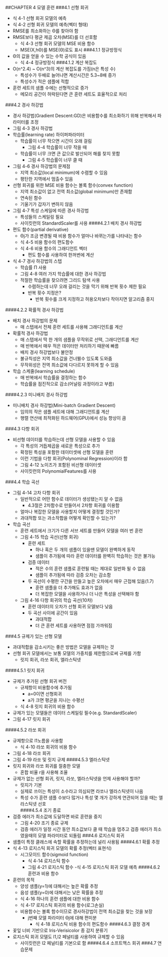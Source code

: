 ##CHAPTER 4 모델 훈련
###4.1 선형 회귀
* 식 4-1 선형 회귀 모델의 예측
* 식 4-2 선형 회귀 모델의 예측(벡터 형태)
* RMSE를 최소화하는 Θ를 찾아야 함
* RMSE보다 평균 제곱 오차(MSE)를 더 선호함
  - 식 4-3 선형 회귀 모델의 MSE 비용 함수
  - MSE(X,hΘ)를 MSE(Θ)로도 표시 
###4.1.1 정규방정식
* Θ의 값을 얻을 수 있는 수학 공식이 있음
  - 식 4-4 정규방정식
###4.1.2 계산 복잡도
* O(n^2.4) ~ O(n^3)의 계산 복잡도를 가짐(n은 특성 수)
  - 특성수가 두배로 늘어나면 계산시간은 5.3~8배 증가
  - 특성수가 적은 샘플에 적합
* 훈련 세트의 샘플 수에는 선형적으로 증가
  - 메모리 공간이 허락된다면 큰 훈련 세트도 효율적으로 처리

###4.2 경사 하강법
* 경사 하강법(Gradient Descent:GD)은 비용함수를 최소화하기 위해 반복해서 파라미터를 조정
* 그림 4-3 경사 하강법
* 학습률(learning rate) 하이퍼파라미터
  - 학습률이 너무 작으면 시간이 오래 걸림
    - 그림 4-4 학습률이 너무 작을 때
  - 학습률이 너무 크면 큰 값으로 발산되어 해를 찾지 못함
    - 그림 4-5 학습률이 너무 클 때
* 그림 4-6 경사 하강법의 문제점
  - 지역 최소값(local minimum)에 수렴할 수 있음
  - 평탄한 지역에서 멈출수 있음
* 선형 회귀를 위한 MSE 비용 함수는 볼록 함수(convex function)
  - 지역 최소값이 없고 전역 최소값(global minimum)만 존재함
  - 연속된 함수
  - 기울기가 갑자기 변하지 않음
* 그림 4-7 특성 스케일에 따른 경사 하강법
  - 특성들의 스케일링 필요
  - 사이킷런의 StandardScaler를 사용
####4.2.1 배치 경사 하강법
* 편도 함수(partial derivative)
  - Θj가 조금 변경될 때 비용 함수가 얼마나 바뀌는가를 나타내는 함수
  - 식 4-5 비용 함수의 편도함수
  - 식 4-6 비용 함수의 그래디언트 벡터
    - 편도 함수를 사용하여 한꺼번에 계산
* 식 4-7 경사 하강법의 스텝
  - 학습률 Π 사용
  - 그림 4-8 여러 가지 학습률에 대한 경사 하강법
  - 적절한 학습률을 찾으려면 그리드 탐색 사용
    - 수렴하는데 너무 오래 걸리는 것을 막기 위해 반복 횟수 제한 필요
    - 반복 횟수 지정은?
      - 반복 횟수를 크게 지정하고 허용오차보다 작아지면 알고리즘 중지
      
####4.2.2 확률적 경사 하강법
* 배치 경사 하강법의 문제
  - 매 스텝에서 전체 훈련 세트를 사용해 그래디언트를 계산
* 확률적 경사 하강법
  - 매 스텝에서 딱 한 개의 샘플을 무작위로 선택, 그래디언트를 계산
  - 매 반복에서 매우 적은 데이터만 처리하기 때문에 빠름
  - 배치 경사 하강법보다 불안정
  - 불규칙성은 지역 최소값을 건너뛸수 있도록 도와줌
  - 무작위성은 전역 최소값에 다다르지 못하게 할 수 있음
* 학습 스케줄(learning schedule)
  - 매 반복에서 학습률을 결정하는 함수
  - 학습률을 점진적으로 감소(어널링 과정이라고 부름)
  
####4.2.3 미니배치 경사 하강법
* 미니배치 경사 하강법(Mini-batch Gradient Descent)
  - 임의의 작은 샘플 세트에 대해 그래디언트를 계산
  - 행렬 연산에 최적화된 하드웨어(GPU)에서 성능 향상이 큼

###4.3 다항 회귀
* 비선형 데이터를 학습하는데 선형 모델을 사용할 수 있음
  - 각 특성의 거듭제곱을 새로운 특성으로 추가
  - 확정된 특성을 포함한 데이터셋에 선형 모델을 훈련
  - 이런 기법을 다항 회귀(Polynominal Regression)이라 함
  - 그림 4-12 노이즈가 포함된 비선형 데이터셋
  - 사이킷런의 PolynomialFeatures를 사용
  
###4.4 학습 곡선
* 그림 4-14 고차 다항 회귀
  - 일반적으로 어떤 함수로 데이터가 생성됐는지 알 수 없음
    - 4.3절은 2차함수로 만들어서 2차항 회귀를 이용함
  - 얼마나 복잡한 모델을 사용할지 어떻게 결정할 것인가?
  - 과대적합 또는 과소작합을 어떻게 확인할 수 있는가?
* 학습 곡선
  - 훈련 세트에서 크기가 다른 서브 세트를 만들어 모델을 여러 번 훈련
  - 그림 4-15 학습 곡선(선형 회귀)
    - 훈련 세트
      - 하나 혹은 두 개의 샘플이 있을땐 모델이 완벽하게 동작
      - 샘플이 추가됨에 따라 훈련 데이터를 완벽히 학습하는 것은 불가능
    - 검증 데이터
      - 적은 수의 훈련 샘플로 훈련될 때는 제대로 일반화 될 수 없음
      - 샘플이 추가됨에 따라 검증 오차는 감소함
    - 두 곡선이 수평한 구간을 만들고 높은 오차에서 매우 근접해 있음(1.7)
      - 훈련 샘플을 더 추가해도 효과가 없음
      - 더 복잡한 모델을 사용하거나 더 나은 특성을 선택해야 함
  - 그림 4-16 다항 회귀의 학습 곡선(10차)
    - 훈련 데이터의 오차가 선형 회귀 모델보다 낮음
    - 두 곡선 사이에 공간이 있음
      - 과대적합
      - 더 큰 훈련 세트를 사용하면 점점 가까워짐
    
###4.5 규제가 있는 선형 모델
* 과대적합을 감소시키는 좋은 방법은 모델을 규제하는 것
* 선형 회귀 모델에서는 보통 모델의 가중치를 제한함으로써 규제를 가함
  - 릿지 회귀, 라쏘 회귀, 엘라스틱넷

####4.5.1 릿지 회귀
* 규제가 추가된 선형 회귀 버전
  - 규제항이 비용함수에 추가됨
    - a=0이면 선형회귀
    - a가 크면 평균을 지나는 수평선 
  - 식 4-8 릿지 회귀의 비용 함수
* 규제가 있는 모델들은 데이터 스케일링 필수(e.g. StandardScaler)
* 그림 4-17 릿지 회귀

####4.5.2 라쏘 회귀
* 규제항으로 l1노름을 사용함
  - 식 4-10 라쏘 회귀의 비용 함수
* 그림 4-18 라쏘 회귀
* 그림 4-19 라쏘 및 릿지 규제
####4.5.3 엘라스틱넷
* 릿지 회귀와 라쏘 회귀를 절충한 모델
  - 혼합 비율 r을 사용해 조율
* 규제가 없는 선형 회귀, 릿지, 라쏘, 엘라스틱넷을 언제 사용해야 할까?
  - 릿지가 기본
  - 실제로 쓰이는 특성이 소수라고 의심되면 라쏘나 엘라스틱넷이 나음
  - 특성 수가 훈련 샘플 수보다 많거나 특성 몇 개가 강하게 연관되어 있을 때는 엘라스틱넷 선호  
####4.5.4 조기 종료
* 검증 에러가 최소값에 도달하면 바로 훈련을 중지
  - 그림 4-20 조기 종료 규제
  - 검증 에러가 일정 시간 동안 최소값보다 클 때 학습을 멈추고 검증 에러가 최소였을때의 모델 파라미터로 되돌림
###4.6 로지스틱 회귀
* 샘플이 특정 클래스에 속할 확률을 추정하는데 널리 사용됨
####4.6.1 확률 추정
* 식 4-13 로지스틱 회귀 모델의 확률 추정(벡터 표현식)
  - 시그모이드 함수(sigmoid function)
    - 식 4-14 로지스틱 함수
    - 그림 4-21 로지스틱 함수
  -식 4-15 로지스틱 회귀 모델 예측
####4.6.2 훈련과 비용 함수
* 훈련의 목적
  - 양성 샘플(y=1)에 대해서는 높은 확률 추정
  - 음성 샘플(y=0)에 대해서는 낮은 확률을 추정
  - 식 4-16 하나의 훈련 샘플에 대한 비용 함수
  - 식 4-17 로지스틱 회귀의 비용 함수(로그손실)
  - 비용함수는 볼록 함수이므로 경사하강법이 전역 최소값을 찾는 것을 보장
    - j번째 모델 파라미터 Θj에 대해 편미분
      - 식 4-18 로지스틱 비용 함수의 편도함수
####4.6.3 결정 경계
* 꽃잎 너비 기반으로 Iris-Verisicolor 종 감지 분류기
* 로지스틱 회귀 모델도 l1,l2 페널티를 사용하여 규제할 수 있음
  - 사이킷런은 l2 페널티를 기본으로 함
####4.6.4 소프트맥스 회귀
###4.7 연습문제